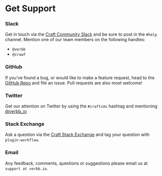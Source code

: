 # Get Support

### Slack

Get in touch via the [Craft Community Slack](https://buildwithcraft.com/community#slack) and be sure to post in the `#help` channel. Mention one of our team members on the following handles:

- `@verbb`
- `@crawf`

### GitHub

If you've found a bug, or would like to make a feature request, head to the [GitHub Repo](https://github.com/verbb/workflow/issues) and file an issue. Pull requests are also most welcome!

### Twitter

Get our attention on Twitter by using the `#craftcms` hashtag and mentioning [@verbb\_io](https://twitter.com/verbb_io)

[](https://twitter.com/verbb_io)

### Stack Exchange

Ask a question via the [Craft Stack Exchange](http://craftcms.stackexchange.com/) and tag your question with `plugin-workflow`.

### Email

Any feedback, comments, questions or suggestions please email us at `support at verbb.io`.